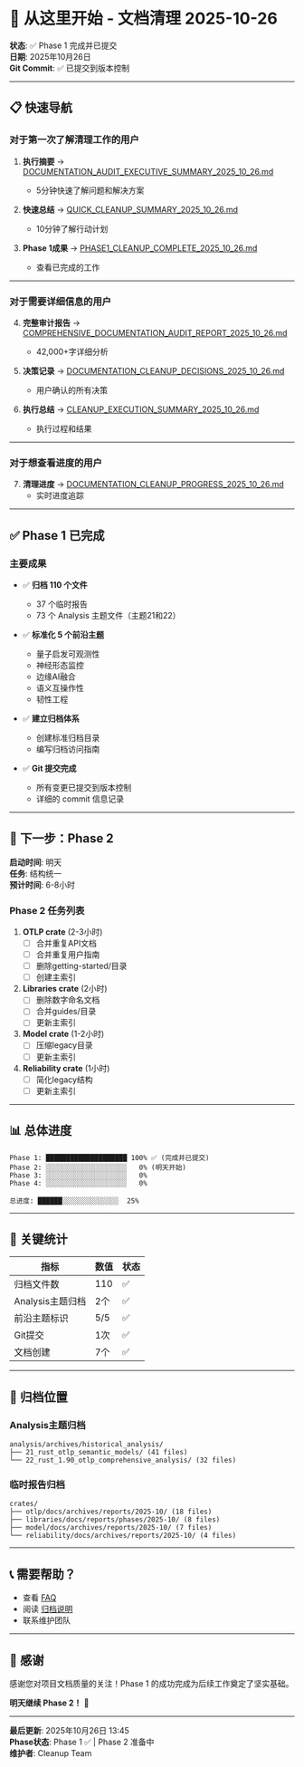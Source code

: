 # 🚀 从这里开始 - 文档清理 2025-10-26

**状态**: ✅ Phase 1 完成并已提交  
**日期**: 2025年10月26日  
**Git Commit**: ✅ 已提交到版本控制

---

## 📋 快速导航

### 对于第一次了解清理工作的用户

1. **执行摘要** → [DOCUMENTATION_AUDIT_EXECUTIVE_SUMMARY_2025_10_26.md](DOCUMENTATION_AUDIT_EXECUTIVE_SUMMARY_2025_10_26.md)
   - 5分钟快速了解问题和解决方案

2. **快速总结** → [QUICK_CLEANUP_SUMMARY_2025_10_26.md](QUICK_CLEANUP_SUMMARY_2025_10_26.md)
   - 10分钟了解行动计划

3. **Phase 1成果** → [PHASE1_CLEANUP_COMPLETE_2025_10_26.md](PHASE1_CLEANUP_COMPLETE_2025_10_26.md)
   - 查看已完成的工作

---

### 对于需要详细信息的用户

4. **完整审计报告** → [COMPREHENSIVE_DOCUMENTATION_AUDIT_REPORT_2025_10_26.md](COMPREHENSIVE_DOCUMENTATION_AUDIT_REPORT_2025_10_26.md)
   - 42,000+字详细分析

5. **决策记录** → [DOCUMENTATION_CLEANUP_DECISIONS_2025_10_26.md](DOCUMENTATION_CLEANUP_DECISIONS_2025_10_26.md)
   - 用户确认的所有决策

6. **执行总结** → [CLEANUP_EXECUTION_SUMMARY_2025_10_26.md](CLEANUP_EXECUTION_SUMMARY_2025_10_26.md)
   - 执行过程和结果

---

### 对于想查看进度的用户

7. **清理进度** → [DOCUMENTATION_CLEANUP_PROGRESS_2025_10_26.md](DOCUMENTATION_CLEANUP_PROGRESS_2025_10_26.md)
   - 实时进度追踪

---

## ✅ Phase 1 已完成

### 主要成果

- ✅ **归档 110 个文件**
  - 37 个临时报告
  - 73 个 Analysis 主题文件（主题21和22）
  
- ✅ **标准化 5 个前沿主题**
  - 量子启发可观测性
  - 神经形态监控
  - 边缘AI融合
  - 语义互操作性
  - 韧性工程

- ✅ **建立归档体系**
  - 创建标准归档目录
  - 编写归档访问指南

- ✅ **Git 提交完成**
  - 所有变更已提交到版本控制
  - 详细的 commit 信息记录

---

## 🔄 下一步：Phase 2

**启动时间**: 明天  
**任务**: 结构统一  
**预计时间**: 6-8小时

### Phase 2 任务列表

1. **OTLP crate** (2-3小时)
   - [ ] 合并重复API文档
   - [ ] 合并重复用户指南
   - [ ] 删除getting-started/目录
   - [ ] 创建主索引

2. **Libraries crate** (2小时)
   - [ ] 删除数字命名文档
   - [ ] 合并guides/目录
   - [ ] 更新主索引

3. **Model crate** (1-2小时)
   - [ ] 压缩legacy目录
   - [ ] 更新主索引

4. **Reliability crate** (1小时)
   - [ ] 简化legacy结构
   - [ ] 更新主索引

---

## 📊 总体进度

```
Phase 1: ████████████████████ 100% ✅ (完成并已提交)
Phase 2: ░░░░░░░░░░░░░░░░░░░░   0% (明天开始)
Phase 3: ░░░░░░░░░░░░░░░░░░░░   0%
Phase 4: ░░░░░░░░░░░░░░░░░░░░   0%

总进度: ██████░░░░░░░░░░░░░░  25%
```

---

## 🎯 关键统计

| 指标 | 数值 | 状态 |
|------|------|------|
| 归档文件数 | 110 | ✅ |
| Analysis主题归档 | 2个 | ✅ |
| 前沿主题标识 | 5/5 | ✅ |
| Git提交 | 1次 | ✅ |
| 文档创建 | 7个 | ✅ |

---

## 📂 归档位置

### Analysis主题归档
```
analysis/archives/historical_analysis/
├── 21_rust_otlp_semantic_models/ (41 files)
└── 22_rust_1.90_otlp_comprehensive_analysis/ (32 files)
```

### 临时报告归档
```
crates/
├── otlp/docs/archives/reports/2025-10/ (18 files)
├── libraries/docs/reports/phases/2025-10/ (8 files)
├── model/docs/archives/reports/2025-10/ (7 files)
└── reliability/docs/archives/reports/2025-10/ (4 files)
```

---

## 📞 需要帮助？

- 查看 [FAQ](DOCUMENTATION_CLEANUP_SUMMARY_2025_10_26.md#faq)
- 阅读 [归档说明](analysis/archives/README.md)
- 联系维护团队

---

## 🎉 感谢

感谢您对项目文档质量的关注！Phase 1 的成功完成为后续工作奠定了坚实基础。

**明天继续 Phase 2！** 💪

---

**最后更新**: 2025年10月26日 13:45  
**Phase状态**: Phase 1 ✅ | Phase 2 准备中  
**维护者**: Cleanup Team

